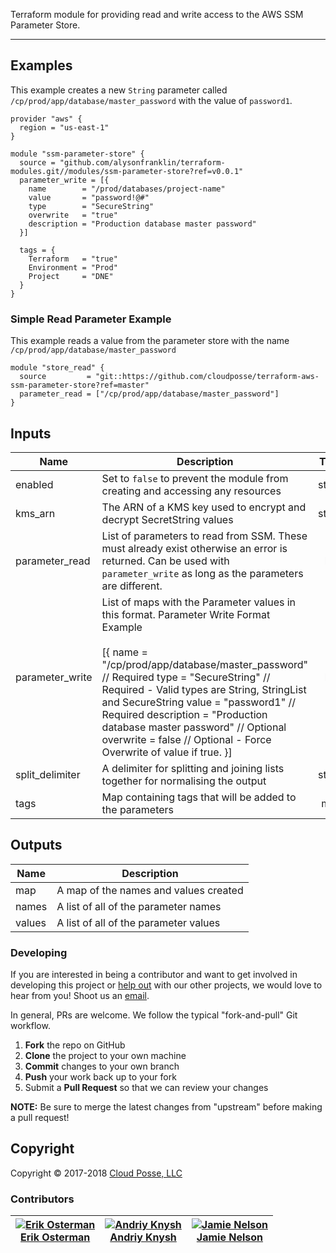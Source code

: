 Terraform module for providing read and write access to the AWS SSM Parameter Store.

---

## Examples

This example creates a new `String` parameter called `/cp/prod/app/database/master_password` with the value of `password1`.

```hcl
provider "aws" {
  region = "us-east-1"
}

module "ssm-parameter-store" {
  source = "github.com/alysonfranklin/terraform-modules.git//modules/ssm-parameter-store?ref=v0.0.1"
  parameter_write = [{
    name        = "/prod/databases/project-name"
    value       = "password!@#"
    type        = "SecureString"
    overwrite   = "true"
    description = "Production database master password"
  }]

  tags = {
    Terraform   = "true"
    Environment = "Prod"
    Project     = "DNE"
  }
}
```

### Simple Read Parameter Example

This example reads a value from the parameter store with the name `/cp/prod/app/database/master_password`

```hcl
module "store_read" {
  source         = "git::https://github.com/cloudposse/terraform-aws-ssm-parameter-store?ref=master"
  parameter_read = ["/cp/prod/app/database/master_password"]
}
```

## Inputs

| Name | Description | Type | Default | Required |
|------|-------------|:----:|:-----:|:-----:|
| enabled | Set to `false` to prevent the module from creating and accessing any resources | string | `true` | no |
| kms_arn | The ARN of a KMS key used to encrypt and decrypt SecretString values | string | `` | no |
| parameter_read | List of parameters to read from SSM. These must already exist otherwise an error is returned. Can be used with `parameter_write` as long as the parameters are different. | list | `<list>` | no |
| parameter_write | List of maps with the Parameter values in this format.   Parameter Write Format Example<br><br>  [{     name = "/cp/prod/app/database/master_password" // Required     type = "SecureString" // Required - Valid types are String, StringList and SecureString     value = "password1" // Required     description = "Production database master password" // Optional     overwrite = false // Optional - Force Overwrite of value if true.    }] | list | `<list>` | no |
| split_delimiter | A delimiter for splitting and joining lists together for normalising the output | string | `~^~` | no |
| tags | Map containing tags that will be added to the parameters | map | `<map>` | no |

## Outputs

| Name | Description |
|------|-------------|
| map | A map of the names and values created |
| names | A list of all of the parameter names |
| values | A list of all of the parameter values |

### Developing

If you are interested in being a contributor and want to get involved in developing this project or [help out](https://github.com/orgs/cloudposse/projects/3) with our other projects, we would love to hear from you! Shoot us an [email](mailto:hello@cloudposse.com).

In general, PRs are welcome. We follow the typical "fork-and-pull" Git workflow.

 1. **Fork** the repo on GitHub
 2. **Clone** the project to your own machine
 3. **Commit** changes to your own branch
 4. **Push** your work back up to your fork
 5. Submit a **Pull Request** so that we can review your changes

**NOTE:** Be sure to merge the latest changes from "upstream" before making a pull request!


## Copyright

Copyright © 2017-2018 [Cloud Posse, LLC](https://cloudposse.com)

### Contributors

|  [![Erik Osterman][osterman_avatar]][osterman_homepage]<br/>[Erik Osterman][osterman_homepage] | [![Andriy Knysh][aknysh_avatar]][aknysh_homepage]<br/>[Andriy Knysh][aknysh_homepage] | [![Jamie Nelson][Jamie-BitFlight_avatar]][Jamie-BitFlight_homepage]<br/>[Jamie Nelson][Jamie-BitFlight_homepage] |
|---|---|---|

  [osterman_homepage]: https://github.com/osterman
  [osterman_avatar]: https://github.com/osterman.png?size=150
  [aknysh_homepage]: https://github.com/aknysh
  [aknysh_avatar]: https://github.com/aknysh.png?size=150
  [Jamie-BitFlight_homepage]: https://github.com/Jamie-BitFlight
  [Jamie-BitFlight_avatar]: https://github.com/Jamie-BitFlight.png?size=150

